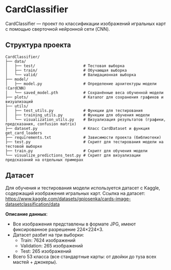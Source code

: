 # CardClassifier

CardClassifier — проект по классификации изображений игральных карт с помощью сверточной нейронной сети (CNN).

## Структура проекта
```
CardClassifier/
├── data/                      
│   ├── test/                     # Тестовая выборка
│   ├── train/                    # Обучающая выборка
│   └── valid/                    # Валидационная выборка
├── model/                     
│   ├── model.py                  # Определение архитектуры модели (CardCNN)
│   └── saved_model.pth           # Сохранённые веса обученной модели
├── plots/                        # Каталог для сохранения графиков и визуализаций
├── utils/                     
│   ├── test_utils.py             # Функции для тестирования 
│   ├── training_utils.py         # Функции для обучения модели
│   └── visualization_utils.py    # Визуализация результатов (графики, предсказания, confusion matrix)
├── dataset.py                    # Класс CardDataset и функция get_card_loaders
├── requirements.txt              # Зависимости проекта (библиотеки)
├── test.py                       # Скрипт для тестирования модели на тестовой выборке
├── train.py                      # Скрипт для обучения модели
└── visualize_predictions_test.py # Скрипт для визуализации предсказаний на отдельных примерах
```

## Датасет

Для обучения и тестирования модели используется датасет с Kaggle, содержащий изображения игральных карт. Ссылка на датасет: https://www.kaggle.com/datasets/gpiosenka/cards-image-datasetclassification/data

**Описание данных**:
- Все изображения представлены в формате JPG, имеют фиксированное разрешение 224×224×3.
- Датасет разбит на три выборки:
  - Train: 7624 изображений
  - Validation: 265 изображений
  - Test: 265 изображений
- Всего 53 класса (все стандартные карты: от двойки до туза всех мастей + джокеры).